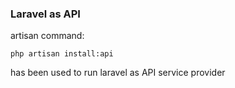 ### Laravel as API

artisan command:

```
php artisan install:api
```

has been used to run laravel as API service provider